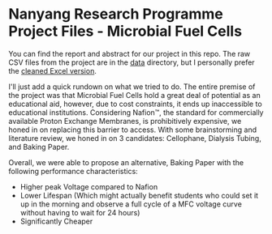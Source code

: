 # Nanyang Research Programme Project Files - Microbial Fuel Cells
You can find the report and abstract for our project in this repo. The raw CSV files from the project are in the [data](/Data) directory, but I personally prefer the [cleaned Excel version](MFC_Data.xlsx).

I'll just add a quick rundown on what we tried to do.
The entire premise of the project was that Microbial Fuel Cells hold a great deal of potential as an educational aid, however, due to cost constraints, it ends up inaccessible to educational institutions. Considering Nafion:tm:, the standard for commercially available Proton Exchange Membranes, is prohibitively expensive, we honed in on replacing this barrier to access. With some brainstorming and literature review, we honed in on 3 candidates: Cellophane, Dialysis Tubing, and Baking Paper.

Overall, we were able to propose an alternative, Baking Paper with the following performance characteristics:
 - Higher peak Voltage compared to Nafion
 - Lower Lifespan (Which might actually benefit students who could set it up in the morning and observe a full cycle of a MFC voltage curve without having to wait for 24 hours)
 - Significantly Cheaper
